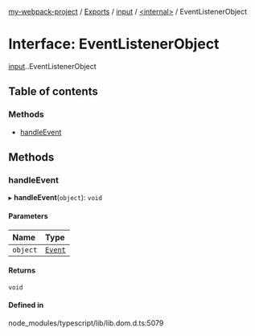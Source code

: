 [my-webpack-project](../README.md) / [Exports](../modules.md) / [input](../modules/input.md) / [<internal\>](../modules/input._internal_.md) / EventListenerObject

# Interface: EventListenerObject

[input](../modules/input.md).[<internal>](../modules/input._internal_.md).EventListenerObject

## Table of contents

### Methods

- [handleEvent](input._internal_.EventListenerObject.md#handleevent)

## Methods

### handleEvent

▸ **handleEvent**(`object`): `void`

#### Parameters

| Name | Type |
| :------ | :------ |
| `object` | [`Event`](../modules/input._internal_.md#event) |

#### Returns

`void`

#### Defined in

node_modules/typescript/lib/lib.dom.d.ts:5079
